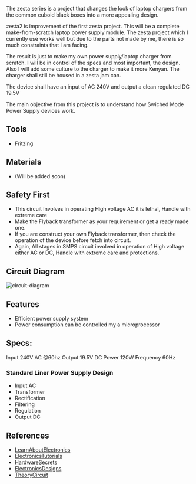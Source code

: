 The zesta series is a project that changes the look of laptop chargers from the common cuboid
black boxes into a more appealing design.

zesta2 is improvement of the first zesta project. This will be a complete
make-from-scratch laptop power supply module. The zesta project which I currently use works
well but due to the parts not made by me, there is so much constraints that I am facing.

The result is just to make my own power supply/laptop charger from scratch. I will be in
control of the specs and most important, the design. Also I will add some culture to the
charger to make it more Kenyan. The charger shall still be housed in a zesta jam can.

The device shall have an input of AC 240V and output a clean regulated DC 19.5V

The main objective from this project is to understand how Swiched Mode Power Supply devices work.

## Tools

* Fritzing

## Materials

* (Will be added soon)

## Safety First

* This circuit Involves in operating  High voltage AC it is lethal, Handle with extreme care
* Make the Flyback transformer as your requirement or get a ready made one.
* If you are construct your own Flyback transformer, then check the operation of the device before fetch into circuit.
* Again, All stages in SMPS circuit involved in operation of High voltage either AC or DC, Handle with extreme care     and protections.

## Circuit Diagram
![circuit-diagram]( http://www.theorycircuit.com/wp-content/uploads/2017/08/smps-circuit-diagram-12v-1a-tny267.png)

## Features

* Efficient power supply system
* Power consumption can be controlled my a microprocessor
 
## Specs:

Input 240V AC @60hz
Output 19.5V DC
Power 120W
Frequency 60Hz

### Standard Liner Power Supply Design

* Input AC
* Transformer
* Rectification
* Filtering
* Regulation
* Output DC

## References
* [LearnAboutElectronics](http://www.learnabout-electronics.org/PSU/psu30.php)
* [ElectronicsTutorials](https://www.electronics-tutorials.ws/power/switch-mode-power-supply.html)
* [HardwareSecrets](https://www.hardwaresecrets.com/anatomy-of-switching-power-supplies/)
* [ElectronicsDesigns](https://www.hardwaresecrets.com/anatomy-of-switching-power-supplies/)
* [TheoryCircuit ](http://www.theorycircuit.com/simple-smps-circuit/)
